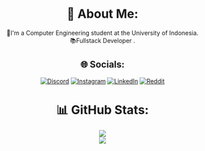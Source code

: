 <div align='center'>
  
# 💫 About Me:
  
🤵I'm a Computer Engineering student at the University of Indonesia.<br>📚Fullstack Developer
.


## 🌐 Socials:
[![Discord](https://img.shields.io/badge/Discord-%237289DA.svg?logo=discord&logoColor=white)](https://discord.gg/tianhd) [![Instagram](https://img.shields.io/badge/Instagram-%23E4405F.svg?logo=Instagram&logoColor=white)](https://instagram.com/tianhd_) [![LinkedIn](https://img.shields.io/badge/LinkedIn-%230077B5.svg?logo=linkedin&logoColor=white)](https://www.linkedin.com/in/christianhadiwijaya/) [![Reddit](https://img.shields.io/badge/Reddit-%23FF4500.svg?logo=Reddit&logoColor=white)](https://reddit.com/user/u/Christian_Hadiwijaya) 

# 📊 GitHub Stats:
![](https://github-readme-streak-stats.herokuapp.com/?user=Tianrider&theme=react&hide_border=true)<br/>
![](https://github-readme-stats.vercel.app/api/top-langs/?username=Tianrider&theme=react&hide_border=true&include_all_commits=true&count_private=true&layout=compact)

</div>
